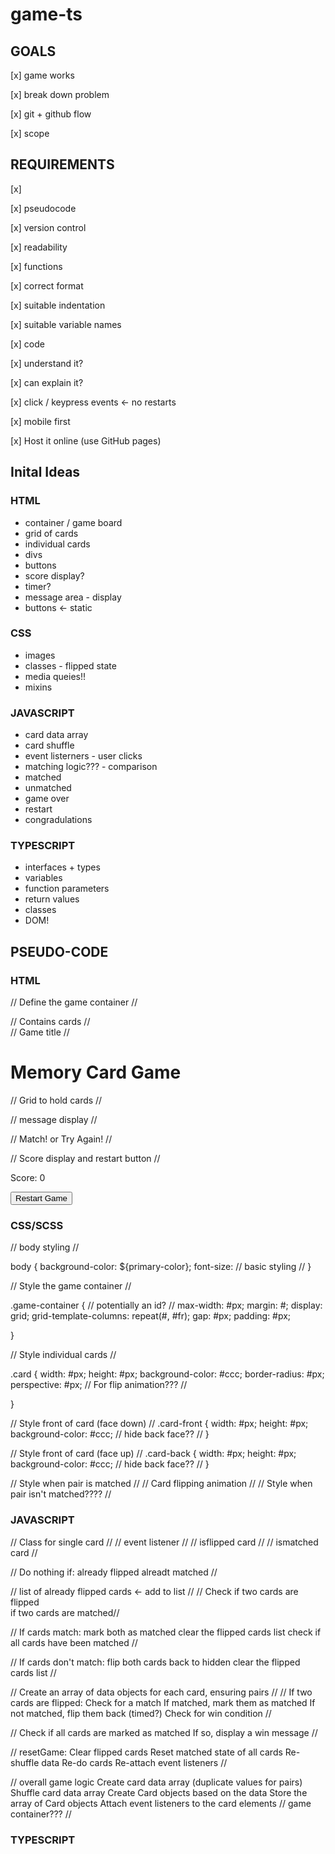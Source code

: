 # game-ts

## GOALS

[x] game works

[x] break down problem

[x] git + github flow

[x] scope

## REQUIREMENTS

[x] <div class='grid'><div>

[x] pseudocode

[x] version control

[x] readability

[x] functions

[x] correct format

[x] suitable indentation

[x] suitable variable names

[x] code

[x] understand it?

[x] can explain it?

[x] click / keypress events <- no restarts

[x] mobile first

[x] Host it online (use GitHub pages)

## Inital Ideas

### HTML

<ul>
  <li>container / game board</li>
  <li>grid of cards</li>
  <li>individual cards</li>
  <li>divs</li>
  <li>buttons</li>
  <li>score display?</li>
  <li>timer?</li>
  <li>message area - display</li>
  <li>buttons <- static</li>
</ul>

### CSS

<ul>
  <li>images</li>
  <li>classes - flipped state</li>
  <li>media queies!!</li>
  <li>mixins</li>
</ul>

### JAVASCRIPT

<ul>
  <li>card data array</li>
  <li>card shuffle</li>
  <li>event listerners - user clicks</li>
  <li>matching logic??? - comparison</li>
    <li>matched</li>
    <li>unmatched</li>
  <li>game over</li>
  <li>restart</li>
  <li>congradulations</li>
</ul>

### TYPESCRIPT

<ul>
  <li>interfaces + types</li>
    <li>variables</li>
    <li>function parameters</li>
    <li>return values</li>
    <li>classes</li>
  <li>DOM!</li>
</ul>

## PSEUDO-CODE

### HTML

// Define the game container //

<div class="game-container">
// Contains cards //
</div>
  // Game title //
  <h1>Memory Card Game</h1>
  
  // Grid to hold cards //
  <div class="grid-container"></div>

// message display //

  <div class="message"></div>
  // Match! or Try Again! //
  
  // Score display and restart button //
  <div class="score-container">
    <p>Score: <span id="score">0</span></p>
    <button id="restart-btn">Restart Game</button>
  </div>
</div>

### CSS/SCSS

// body styling //

body {
background-color: ${primary-color};
font-size:
// basic styling //
}

// Style the game container //

.game-container { // potentially an id? //
max-width: #px;
margin: #;
display: grid;
grid-template-columns: repeat(#, #fr);
gap: #px;
padding: #px;

}

// Style individual cards //

.card {
width: #px;
height: #px;
background-color: #ccc;
border-radius: #px;
perspective: #px; // For flip animation??? //

}

// Style front of card (face down) //
.card-front {
width: #px;
height: #px;
background-color: #ccc;
// hide back face?? //
}

// Style front of card (face up) //
.card-back {
width: #px;
height: #px;
background-color: #ccc;
// hide back face?? //
}

// Style when pair is matched //
// Card flipping animation //
// Style when pair isn't matched???? //

### JAVASCRIPT

// Class for single card //
// event listener //
// isflipped card //
// ismatched card //

// Do nothing if:
already flipped
alreadt matched //

// list of already flipped cards <- add to list //
// Check
if two cards are flipped  
 if two cards are matched//

// If cards match:
mark both as matched
clear the flipped cards list
check if all cards have been matched //

// If cards don't match:
flip both cards back to hidden
clear the flipped cards list //

// Create an array of data objects for each card, ensuring pairs //
//
If two cards are flipped:
Check for a match
If matched, mark them as matched
If not matched, flip them back (timed?)
Check for win condition //

// Check if all cards are marked as matched
If so, display a win message //

// resetGame:
Clear flipped cards
Reset matched state of all cards
Re-shuffle data
Re-do cards
Re-attach event listeners //

// overall game logic
Create card data array (duplicate values for pairs)
Shuffle card data array
Create Card objects based on the data
Store the array of Card objects
Attach event listeners to the card elements // game container??? //

### TYPESCRIPT
